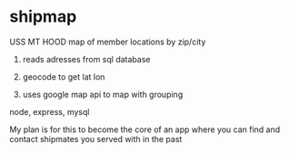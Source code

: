 # shipmap

USS MT HOOD  map of member locations by zip/city

1. reads adresses from sql database

2. geocode to get lat lon

3. uses google map api to map with grouping

node, express, mysql

My plan is for this to become the core of an app where you can find and contact shipmates you served with in the past 